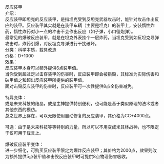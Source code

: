 <title>反应装甲</title>
<meta name="GENERATOR" content="WinCHM">
<meta http-equiv="Content-Type" content="text/html; charset=gb2312">
<br>反应装甲
<br>介绍：
<br>    反应装甲即坦克的反应装甲，是指坦克受到反坦克武器攻击时，能针对攻击作出反应的装甲。反应装甲其实就是在装甲车辆（主要是坦克）的装甲上，安装惰性炸药，惰性炸药对小一点的冲击不会作出反应（如子弹，小口径炮弹）。
<br>    最常见的爆破反应装甲，就是在坦克外表挂个一层炸药，当坦克受到如反坦克导弹攻击时，炸药引爆，对反坦克导弹进行干扰破坏。
<br>分类：科学本质，载具改造
<br>价格：D+1000
<br>效果：
<br>   反应装甲本身可以额外提供6点装甲值。
<br>   当你受到超过足以击穿装甲的伤害时，反应装甲即会被损毁，其标准为实际伤害和破甲值之和超出反应装甲所提供的装甲值。
<br>   面对击毁反应装甲的伤害时，反应装甲可一次性提供8点全伤害减免。
<br>
<br>特异变体：
<br>    或是未来科技的结晶，或是主神提供特别便利，也可能是基于类似原理的法术或者其他东西的模仿。
<br>    总之世界上存在，可以无限使用自动修复的反应装甲，其价格为CC+4000点。
<br>
<br>可选：由于是未来科技等等特别的力量，所以可以不用变成米其林战神，也不限定于仅可用于载具上。
<br>
<br>爆破反应装甲变体：   
<br>    进一步细化，可购买反应装甲限定为爆炸反应装甲；其价格为2000点，效果则改为额外提供5点装甲值和击毁反应装甲时可提供8点物理伤害吸收。